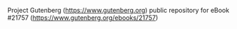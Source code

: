 Project Gutenberg (https://www.gutenberg.org) public repository for eBook #21757 (https://www.gutenberg.org/ebooks/21757)
